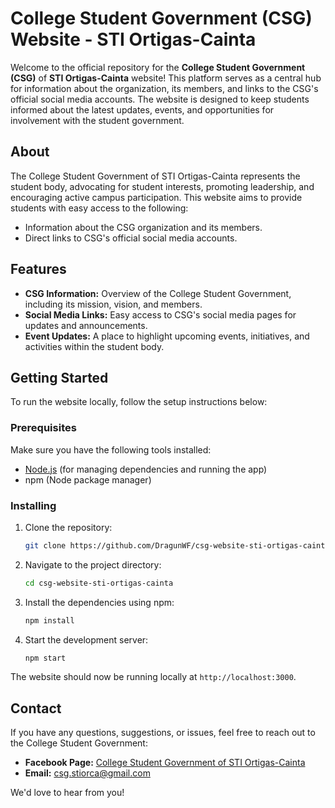 # College Student Government (CSG) Website - STI Ortigas-Cainta

Welcome to the official repository for the **College Student Government (CSG)** of **STI Ortigas-Cainta** website! This platform serves as a central hub for information about the organization, its members, and links to the CSG's official social media accounts. The website is designed to keep students informed about the latest updates, events, and opportunities for involvement with the student government.

## About

The College Student Government of STI Ortigas-Cainta represents the student body, advocating for student interests, promoting leadership, and encouraging active campus participation. This website aims to provide students with easy access to the following:

- Information about the CSG organization and its members.
- Direct links to CSG's official social media accounts.

## Features

- **CSG Information:** Overview of the College Student Government, including its mission, vision, and members.
- **Social Media Links:** Easy access to CSG's social media pages for updates and announcements.
- **Event Updates:** A place to highlight upcoming events, initiatives, and activities within the student body.

## Getting Started

To run the website locally, follow the setup instructions below:

### Prerequisites

Make sure you have the following tools installed:

- [Node.js](https://nodejs.org/) (for managing dependencies and running the app)
- npm (Node package manager)

### Installing

1. Clone the repository:
   ```bash
   git clone https://github.com/DragunWF/csg-website-sti-ortigas-cainta.git
   ```
2. Navigate to the project directory:
   ```bash
   cd csg-website-sti-ortigas-cainta
   ```
3. Install the dependencies using npm:
   ```bash
   npm install
   ```
4. Start the development server:
   ```bash
   npm start
   ```

The website should now be running locally at `http://localhost:3000`.

## Contact

If you have any questions, suggestions, or issues, feel free to reach out to the College Student Government:

- **Facebook Page:** [College Student Government of STI Ortigas-Cainta](https://www.facebook.com/stiorca.csg)
- **Email:** csg.stiorca@gmail.com

We'd love to hear from you!
